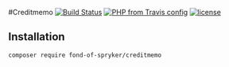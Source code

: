 #Creditmemo
[![Build Status](https://travis-ci.org/fond-of/spryker-creditmemo.svg?branch=master)](https://travis-ci.org/fond-of/spryker-creditmemo)
[![PHP from Travis config](https://img.shields.io/travis/php-v/symfony/symfony.svg)](https://php.net/)
[![license](https://img.shields.io/github/license/mashape/apistatus.svg)](https://packagist.org/packages/fond-of-spryker/creditmemo)

## Installation

```
composer require fond-of-spryker/creditmemo
```
